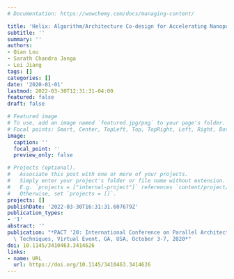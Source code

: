 ```yaml
---
# Documentation: https://wowchemy.com/docs/managing-content/

title: 'Helix: Algorithm/Architecture Co-design for Accelerating Nanopore Genome Base-calling'
subtitle: ''
summary: ''
authors:
- Qian Lou
- Sarath Chandra Janga
- Lei Jiang
tags: []
categories: []
date: '2020-01-01'
lastmod: 2022-03-30T12:31:31-04:00
featured: false
draft: false

# Featured image
# To use, add an image named `featured.jpg/png` to your page's folder.
# Focal points: Smart, Center, TopLeft, Top, TopRight, Left, Right, BottomLeft, Bottom, BottomRight.
image:
  caption: ''
  focal_point: ''
  preview_only: false

# Projects (optional).
#   Associate this post with one or more of your projects.
#   Simply enter your project's folder or file name without extension.
#   E.g. `projects = ["internal-project"]` references `content/project/deep-learning/index.md`.
#   Otherwise, set `projects = []`.
projects: []
publishDate: '2022-03-30T16:31:31.607679Z'
publication_types:
- '1'
abstract: ''
publication: "*PACT '20: International Conference on Parallel Architectures and Compilation\
  \ Techniques, Virtual Event, GA, USA, October 3-7, 2020*"
doi: 10.1145/3410463.3414626
links:
- name: URL
  url: https://doi.org/10.1145/3410463.3414626
---
```

